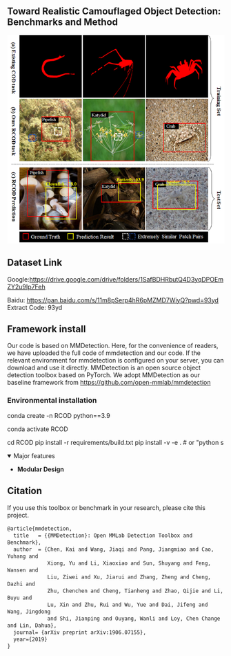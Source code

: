 ## Toward Realistic Camouflaged Object Detection: Benchmarks and Method

<img src="RCOD.png"/>


## Dataset Link
Google:https://drive.google.com/drive/folders/1SafBDHRbutQ4D3yqDPOEmZY2u9Ip7Feh

Baidu: https://pan.baidu.com/s/11m8pSerp4hR6pMZMD7WiyQ?pwd=93yd    Extract Code: 93yd 

## Framework install

Our code is based on MMDetection. Here, for the convenience of readers, we have uploaded the full code of mmdetection and our code. If the relevant environment for mmdetection is configured on your server, you can download and use it directly.
MMDetection is an open source object detection toolbox based on PyTorch. We adopt MMDetection as our baseline framework from https://github.com/open-mmlab/mmdetection

### Environmental installation
conda create -n RCOD python==3.9

conda activate RCOD

cd RCOD
pip install -r requirements/build.txt
pip install -v -e .  # or "python s




<details open>
<summary>Major features</summary>

- **Modular Design**


## Citation

If you use this toolbox or benchmark in your research, please cite this project.

```
@article{mmdetection,
  title   = {{MMDetection}: Open MMLab Detection Toolbox and Benchmark},
  author  = {Chen, Kai and Wang, Jiaqi and Pang, Jiangmiao and Cao, Yuhang and
             Xiong, Yu and Li, Xiaoxiao and Sun, Shuyang and Feng, Wansen and
             Liu, Ziwei and Xu, Jiarui and Zhang, Zheng and Cheng, Dazhi and
             Zhu, Chenchen and Cheng, Tianheng and Zhao, Qijie and Li, Buyu and
             Lu, Xin and Zhu, Rui and Wu, Yue and Dai, Jifeng and Wang, Jingdong
             and Shi, Jianping and Ouyang, Wanli and Loy, Chen Change and Lin, Dahua},
  journal= {arXiv preprint arXiv:1906.07155},
  year={2019}
}
```


